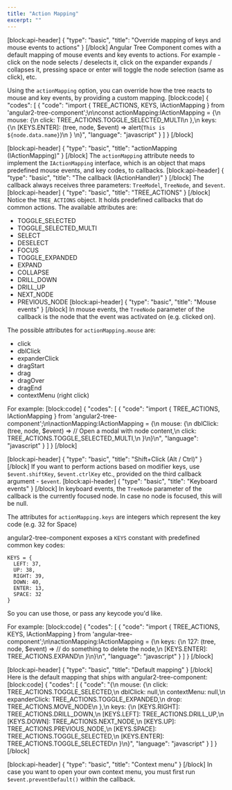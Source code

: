```yaml
---
title: "Action Mapping"
excerpt: ""
---
```

[block:api-header]
{
  "type": "basic",
  "title": "Override mapping of keys and mouse events to actions"
}
[/block]
Angular Tree Component comes with a default mapping of mouse events and key events to actions. For example - click on the node selects / deselects it, click on the expander expands / collapses it, pressing space or enter will toggle the node selection (same as click), etc.

Using the `actionMapping` option, you can override how the tree reacts to mouse and key events, by providing a custom mapping.
[block:code]
{
  "codes": [
    {
      "code": "import { TREE_ACTIONS, KEYS, IActionMapping } from 'angular2-tree-component';\n\nconst actionMapping:IActionMapping = {\n  mouse: {\n    click: TREE_ACTIONS.TOGGLE_SELECTED_MULTI\n  },\n  keys: {\n    [KEYS.ENTER]: (tree, node, $event) => alert(`This is ${node.data.name}`)\n  }  \n}",
      "language": "javascript"
    }
  ]
}
[/block]

[block:api-header]
{
  "type": "basic",
  "title": "actionMapping (IActionMapping)"
}
[/block]
The `actionMapping` attribute needs to implement the `IActionMapping` interface, which is an object that maps predefined mouse events, and key codes, to callbacks.
[block:api-header]
{
  "type": "basic",
  "title": "The callback (IActionHandler)"
}
[/block]
The callback always receives three parameters: `TreeModel`, `TreeNode`, and `$event`.
[block:api-header]
{
  "type": "basic",
  "title": "TREE_ACTIONS"
}
[/block]
Notice the `TREE_ACTIONS` object. It holds predefined callbacks that do common actions.
The available attributes are:
- TOGGLE_SELECTED
- TOGGLE_SELECTED_MULTI
- SELECT
- DESELECT
- FOCUS
- TOGGLE_EXPANDED
- EXPAND
- COLLAPSE
- DRILL_DOWN
- DRILL_UP
- NEXT_NODE
- PREVIOUS_NODE
[block:api-header]
{
  "type": "basic",
  "title": "Mouse events"
}
[/block]
In mouse events, the `TreeNode` parameter of the callback is the node that the event was activated on (e.g. clicked on).

The possible attributes for `actionMapping.mouse` are:
- click
- dblClick
- expanderClick
- dragStart
- drag
- dragOver
- dragEnd
- contextMenu (right click)

For example: 
[block:code]
{
  "codes": [
    {
      "code": "import { TREE_ACTIONS, IActionMapping } from 'angular2-tree-component';\n\nactionMapping:IActionMapping = {\n  mouse: {\n    dblClick: (tree, node, $event) => // Open a modal with node content,\n    click: TREE_ACTIONS.TOGGLE_SELECTED_MULTI,\n  }\n}\n",
      "language": "javascript"
    }
  ]
}
[/block]

[block:api-header]
{
  "type": "basic",
  "title": "Shift+Click (Alt / Ctrl)"
}
[/block]
If you want to perform actions based on modifier keys, use `$event.shiftKey`, `$event.ctrlKey` etc., provided on the third callback argument - `$event`.
[block:api-header]
{
  "type": "basic",
  "title": "Keyboard events"
}
[/block]
In keyboard events, the `TreeNode` parameter of the callback is the currently focused node. In case no node is focused, this will be null.

The attributes for `actionMapping.keys` are integers which represent the key code (e.g. 32 for Space)

angular2-tree-component exposes a `KEYS` constant with predefined common key codes:

```
KEYS = {    
  LEFT: 37,
  UP: 38,
  RIGHT: 39,
  DOWN: 40,
  ENTER: 13,
  SPACE: 32
}
```

So you can use those, or pass any keycode you'd like.

For example: 
[block:code]
{
  "codes": [
    {
      "code": "import { TREE_ACTIONS, KEYS, IActionMapping } from 'angular-tree-component';\n\nactionMapping:IActionMapping = {\n  keys: {\n    127: (tree, node, $event) => // do something to delete the node,\n    [KEYS.ENTER]: TREE_ACTIONS.EXPAND\n  }\n}\n",
      "language": "javascript"
    }
  ]
}
[/block]

[block:api-header]
{
  "type": "basic",
  "title": "Default mapping"
}
[/block]
Here is the default mapping that ships with angular2-tree-component:
[block:code]
{
  "codes": [
    {
      "code": "{\n  mouse: {\n    click: TREE_ACTIONS.TOGGLE_SELECTED,\n    dblClick: null,\n    contextMenu: null,\n    expanderClick: TREE_ACTIONS.TOGGLE_EXPANDED,\n    drop: TREE_ACTIONS.MOVE_NODE\n  },\n  keys: {\n    [KEYS.RIGHT]: TREE_ACTIONS.DRILL_DOWN,\n    [KEYS.LEFT]: TREE_ACTIONS.DRILL_UP,\n    [KEYS.DOWN]: TREE_ACTIONS.NEXT_NODE,\n    [KEYS.UP]: TREE_ACTIONS.PREVIOUS_NODE,\n    [KEYS.SPACE]: TREE_ACTIONS.TOGGLE_SELECTED,\n    [KEYS.ENTER]: TREE_ACTIONS.TOGGLE_SELECTED\n  }\n}",
      "language": "javascript"
    }
  ]
}
[/block]

[block:api-header]
{
  "type": "basic",
  "title": "Context menu"
}
[/block]
In case you want to open your own context menu, you must first run `$event.preventDefault()` within the callback.